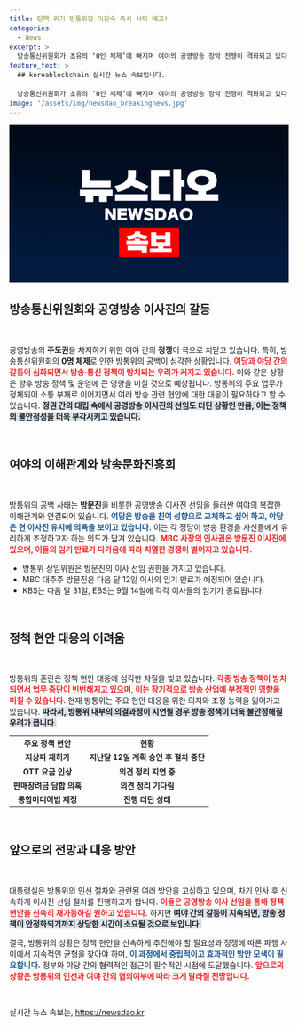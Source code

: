 ```yaml
---
title: 탄핵 위기 방통위장 이진숙 즉시 사퇴 예고!
categories:
  - News
excerpt: >
  방송통신위원회가 초유의 ‘0인 체제’에 빠지며 여야의 공영방송 장악 전쟁이 격화되고 있다. MBC 등 공영방송 이사진 선임을 둘러싼 갈등으로 정책 현안 대응이 차질을 빚을 위험에 처했다.
feature_text: >
  ## koreablockchain 실시간 뉴스 속보입니다.

  방송통신위원회가 초유의 ‘0인 체제’에 빠지며 여야의 공영방송 장악 전쟁이 격화되고 있다. MBC 등 공영방송 이사진 선임을 둘러싼 갈등으로 정책 현안 대응이 차질을 빚을 위험에 처했다.
image: '/assets/img/newsdao_breakingnews.jpg'
---
```


<p><img src="/assets/img/newsdao_breakingnews.jpg" alt="koreablockchain 속보" /></p>

<h2 data-ke-size="size26">방송통신위원회와 공영방송 이사진의 갈등</h2>

<p data-ke-size="size16">&nbsp;</p>

<p>공영방송의 <b>주도권</b>을 차지하기 위한 여야 간의 <b>정쟁</b>이 극으로 치닫고 있습니다. 특히, 방송통신위원회의 <b>0명 체제</b>로 인한 방통위의 공백이 심각한 상황입니다. <b><span style="color: #ee2323;">여당과 야당 간의 갈등이 심화되면서 방송·통신 정책이 방치되는 우려가 커지고 있습니다.</span></b> 이와 같은 상황은 향후 방송 정책 및 운영에 큰 영향을 미칠 것으로 예상됩니다. 방통위의 주요 업무가 정체되어 소통 부재로 이어지면서 여러 방송 관련 현안에 대한 대응이 필요하다고 할 수 있습니다. <b><span style="background-color: #21538527;">정권 간의 대립 속에서 공영방송 이사진의 선임도 더딘 상황인 만큼, 이는 정책의 불안정성을 더욱 부각시키고 있습니다.</span></b></p>

<p><br></p>

<h2 data-ke-size="size26">여야의 이해관계와 방송문화진흥회</h2>

<p data-ke-size="size16">&nbsp;</p>

<p>방통위의 공백 사태는 <b>방문진</b>을 비롯한 공영방송 이사진 선임을 둘러싼 여야의 복잡한 이해관계와 연결되어 있습니다. <b><span style="color: #1a5490;">여당은 방송을 친여 성향으로 교체하고 싶어 하고, 야당은 현 이사진 유지에 의욕을 보이고 있습니다.</span></b> 이는 각 정당이 방송 환경을 자신들에게 유리하게 조정하고자 하는 의도가 담겨 있습니다. <b><span style="color: #ee2323;">MBC 사장의 인사권은 방문진 이사진에 있으며, 이들의 임기 만료가 다가옴에 따라 치열한 경쟁이 벌어지고 있습니다.</span></b></p>

<ul>
<li>방통위 상임위원은 방문진의 이사 선임 권한을 가지고 있습니다.</li>
<li>MBC 대주주 방문진은 다음 달 12일 이사의 임기 만료가 예정되어 있습니다.</li>
<li>KBS는 다음 달 31일, EBS는 9월 14일에 각각 이사들의 임기가 종료됩니다.</li>
</ul>

<p><br></p>

<h2 data-ke-size="size26">정책 현안 대응의 어려움</h2>

<p data-ke-size="size16">&nbsp;</p>

<p>방통위의 혼란은 정책 현안 대응에 심각한 차질을 빚고 있습니다. <b><span style="color: #ee2323;">각종 방송 정책이 방치되면서 업무 중단이 빈번해지고 있으며, 이는 장기적으로 방송 산업에 부정적인 영향을 미칠 수 있습니다.</span></b> 현재 방통위는 주요 현안 대응을 위한 의지와 조정 능력을 잃어가고 있습니다. <b><span style="background-color: #21538527;">따라서, 방통위 내부의 의결과정이 지연될 경우 방송 정책이 더욱 불안정해질 우려가 큽니다.</span></b></p>

<table style="width: 100%;">
<tr>
<td style="text-align: center; height: 17px;"><b>주요 정책 현안</b></td>
<td style="text-align: center; height: 17px;"><b>현황</b></td>
</tr>
<tr>
<td style="text-align: center; height: 17px;"><b>지상파 재허가</b></td>
<td style="text-align: center; height: 17px;"><b>지난달 12일 계획 승인 후 절차 중단</b></td>
</tr>
<tr>
<td style="text-align: center; height: 17px;"><b>OTT 요금 인상</b></td>
<td style="text-align: center; height: 17px;"><b>의견 정리 지연 중</b></td>
</tr>
<tr>
<td style="text-align: center; height: 17px;"><b>판매장려금 담합 의혹</b></td>
<td style="text-align: center; height: 17px;"><b>의견 정리 기다림</b></td>
</tr>
<tr>
<td style="text-align: center; height: 17px;"><b>통합미디어법 제정</b></td>
<td style="text-align: center; height: 17px;"><b>진행 더딘 상태</b></td>
</tr>
</table>

<p><br></p>

<h2 data-ke-size="size26">앞으로의 전망과 대응 방안</h2>

<p data-ke-size="size16">&nbsp;</p>

<p>대통령실은 방통위의 인선 절차와 관련된 여러 방안을 고심하고 있으며, 차기 인사 후 신속하게 이사진 선임 절차를 진행하고자 합니다. <b><span style="color: #ee2323;">이들은 공영방송 이사 선임을 통해 정책 현안을 신속히 재가동하길 원하고 있습니다.</span></b> 하지만 <b><span style="background-color: #21538527;">여야 간의 갈등이 지속되면, 방송 정책이 안정화되기까지 상당한 시간이 소요될 것으로 보입니다.</span></b></p>

<p>결국, 방통위의 상황은 정책 현안을 신속하게 추진해야 할 필요성과 정쟁에 따른 파행 사이에서 지속적인 균형을 찾아야 하며, <b><span style="color: #1a5490;">이 과정에서 중립적이고 효과적인 방안 모색이 필요합니다.</span></b> 정부와 야당 간의 협력적인 접근이 필수적인 시점에 도달했습니다. <b><span style="color: #ee2323;">앞으로의 상황은 방통위의 인선과 여야 간의 협의여부에 따라 크게 달라질 전망입니다.</span></b> </p>

<p data-ke-size="size16">&nbsp;</p>
실시간 뉴스 속보는, <a href="https://newsdao.kr" rel="dofollow">https://newsdao.kr</a>



